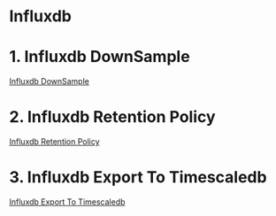 # Influxdb


# 1. Influxdb DownSample
[Influxdb DownSample](../influxdb/1-Influxdb-DownSample.md ':include')

# 2. Influxdb Retention Policy
[Influxdb Retention Policy](../influxdb/2-Influxdb-Retention-Policy.md ':include')

# 3. Influxdb Export To Timescaledb
[Influxdb Export To Timescaledb](../influxdb/3-Influxdb-Export-To-Timescaledb.md ':include')
